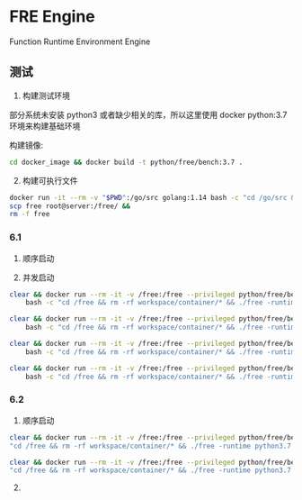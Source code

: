 # FRE Engine

Function Runtime Environment Engine


## 测试

1. 构建测试环境

部分系统未安装 python3 或者缺少相关的库，所以这里使用 docker python:3.7 环境来构建基础环境

构建镜像:

```bash
cd docker_image && docker build -t python/free/bench:3.7 .
```

2. 构建可执行文件

```bash
docker run -it --rm -v "$PWD":/go/src golang:1.14 bash -c "cd /go/src && go build -o free main.go" &&
scp free root@server:/free/ &&
rm -f free
```

### 6.1 

1. 顺序启动


2. 并发启动

```bash
clear && docker run --rm -it -v /free:/free --privileged python/free/bench:3.7 \
    bash -c "cd /free && rm -rf workspace/container/* && ./free -runtime base -p -n 32"

clear && docker run --rm -it -v /free:/free --privileged python/free/bench:3.7 \
    bash -c "cd /free && rm -rf workspace/container/* && ./free -runtime base -p -n 64"

clear && docker run --rm -it -v /free:/free --privileged python/free/bench:3.7 \
    bash -c "cd /free && rm -rf workspace/container/* && ./free -runtime base -p -n 128"

clear && docker run --rm -it -v /free:/free --privileged python/free/bench:3.7 \
    bash -c "cd /free && rm -rf workspace/container/* && ./free -runtime base -p -n 256"
``` 

### 6.2

1. 顺序启动

```bash 顺序无 zygote
clear && docker run --rm -it -v /free:/free --privileged python/free/bench:3.7 bash -c \
"cd /free && rm -rf workspace/container/* && ./free -runtime python3.7 -template normal -n 32" 64 128 256
``` 

```bash 顺序有 zygote
clear && docker run --rm -it -v /free:/free --privileged python/free/bench:3.7 bash -c \
"cd /free && rm -rf workspace/container/* && ./free -runtime python3.7 -template normal -zygote -n 32" 64 128 256
``` 

2. 